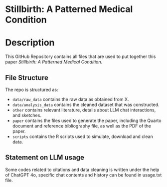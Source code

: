 # Stillbirth: A Patterned Medical Condition

# Description

This GitHub Repository contains all files that are used to put together this paper *Stillbirth: A Patterned Medical Condition*.


## File Structure

The repo is structured as:

 - `data/raw_data` contains the raw data as obtained from X.
 - `data/analysis_data` contains the cleaned dataset that was constructed.
 - `other` contains relevant literature, details about LLM chat interactions, and sketches.
 - `paper` contains the files used to generate the paper, including the Quarto document and reference bibliography file, as well as the PDF of the paper.
 - `scripts` contains the R scripts used to simulate, download and clean data.

## Statement on LLM usage

Some codes related to citations and data cleaning is written under the help of ChatGPT 4o, specific chat contents and history can be found in usage.txt file.


